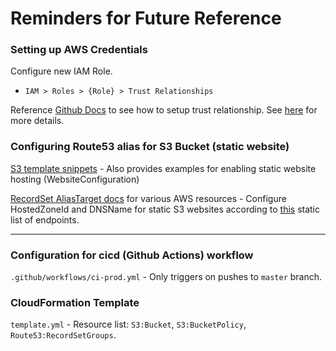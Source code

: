 # Reminders for Future Reference

### Setting up AWS Credentials
Configure new IAM Role.
- `IAM > Roles > {Role} > Trust Relationships`

Reference [Github Docs](https://docs.github.com/en/actions/deployment/security-hardening-your-deployments/configuring-openid-connect-in-amazon-web-services) to see how to setup trust relationship. See [here](https://github.com/aws-actions/configure-aws-credentials) for more details.

### Configuring Route53 alias for S3 Bucket (static website)
[S3 template snippets](https://docs.aws.amazon.com/AWSCloudFormation/latest/UserGuide/quickref-s3.html) - Also provides examples for enabling static website hosting (WebsiteConfiguration)

[RecordSet AliasTarget docs](https://docs.aws.amazon.com/AWSCloudFormation/latest/UserGuide/aws-properties-route53-aliastarget.html) for various AWS resources - Configure HostedZoneId and DNSName for static S3 websites according to [this](https://docs.aws.amazon.com/general/latest/gr/s3.html#s3_website_region_endpoints) static list of endpoints.

---

### Configuration for cicd (Github Actions) workflow
`.github/workflows/ci-prod.yml` - Only triggers on pushes to `master` branch.

### CloudFormation Template
`template.yml` - Resource list: `S3:Bucket`, `S3:BucketPolicy`, `Route53:RecordSetGroups`.